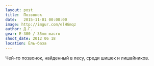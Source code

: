 ```yaml
---
layout: post
title:  Позвонок
date:   2015-11-01 00:00:00
image: http://imgur.com/elHGmqz
author: Д.Г.
gear: E-300 / 35mm macro
shoot_date: 2012 06 18
location: Ёль-база
---
```


Чей-то позвонок, найденный в лесу, среди шишек и лишайников.
